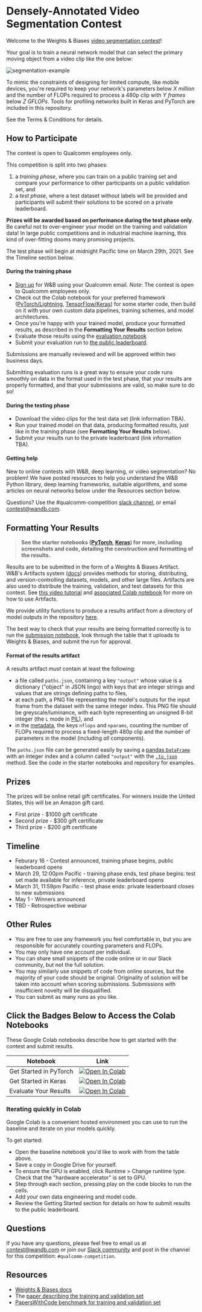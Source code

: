 # Densely-Annotated Video Segmentation Contest

Welcome to the
Weights & Biases [video segmentation contest](http://wandb.me/davis-benchmark)!

Your goal is to train a neural network model
that can select the primary moving object from a video clip
like the one below:

![segmentation-example](https://i.imgur.com/sAPM7Yy.png)

To mimic the constraints of designing for limited compute,
like mobile devices,
you're required to keep your network's parameters
below *X million*
and the number of FLOPs required to process a 480p clip
with *Y frames*
below *Z GFLOPs*.
Tools for profiling networks built in Keras and PyTorch are
included in this repository.

See the Terms & Conditions for details.

## How to Participate

The contest is open to Qualcomm employees only.

This competition is split into two phases:
1. a _training phase_, where you can train on
a public training set and compare
your performance to other participants
on a public validation set, and
2. a _test phase_, where a test dataset without labels
will be provided and participants will
submit their solutions to be scored on a private leaderboard.

**Prizes will be awarded based on performance during the test phase only**.
Be careful not to over-engineer your model on the training and validation data!
In large public competitions and in industrial machine learning,
this kind of over-fitting dooms many promising projects.

The test phase will begin at midnight Pacific time on
March 29th, 2021.
See the Timeline section below.

#### During the training phase

- [Sign up](https://wandb.ai/login?signup=true) for W&B using your Qualcomm email. _Note_: The contest is open to Qualcomm employees only.
- Check out the Colab notebook for your preferred framework ([PyTorch/Lightning](http://wandb.me/davis-starter-pt), [TensorFlow/Keras](davis-starter-keras)) for some starter code,
then build on it with your own custom data pipelines, training schemes, and model architectures.
- Once you're happy with your trained model, produce your formatted results,
as described in the **Formatting Your Results** section below.
- Evaluate those results using the [evaluation notebook](http://wandb.me/davis-submit)
- Submit your evaluation run to [the public leaderboard](http://wandb.me/davis-leaderboard).

Submissions are manually reviewed and will be approved within two business days.

Submitting evaluation runs is a great way to ensure your code runs
smoothly on data in the format used in the test phase,
that your results are properly formatted,
and that your submissions are valid,
so make sure to do so!

#### During the testing phase
- Download the video clips for the test data set (link information TBA).
- Run your trained model on that data, producing formatted results,
just like in the training phase (see **Formatting Your Results** below).
- Submit your results run to the private leaderboard (link information TBA).

#### Getting help

New to online contests with W&B, deep learning, or video segmentation?
No problem!
We have posted resources to help you understand the W&B Python library,
deep learning frameworks, suitable algorithms,
and some articles on neural networks below under the Resources section below.

Questions? Use the #qualcomm-competition
[slack channel](http://wandb.me/slack),
or email contest@wandb.com.

## Formatting Your Results

> **See the starter notebooks
([PyTorch](http://wandb.me/davis-starter-pt),
[Keras](http://wandb.me/davis-starter-keras))
for more, including screenshots and code,
detailing the construction and formatting of the results.**

Results are to be submitted in the form of a Weights & Biases Artifact.
W&B's Artifacts system
([docs](http://docs.wandb.com/artifacts))
provides methods for storing, distributing,
and version-controlling datasets, models, and other large files.
Artifacts are also used to distribute the
training, validation, and test datasets for this contest.
See
[this video tutorial](http://wandb.me/artifacts-video)
and
[associated Colab notebook](http://wandb.me/artifacts-colab)
for more on how to use Artifacts.

We provide utility functions to produce 
a results artifact from a directory of model outputs in the repository
[here](https://github.com/wandb/davis-contest/blob/main/contest/evaluate.py#L132).

The best way to check that your results are being formatted correctly is to run the
[submission notebook](http://wandb.me/davis-submit),
look through the table that it uploads to Weights & Biases,
and submit the run for approval.

#### Format of the results artifact

A results artifact _must_ contain at least the following:
- a file called `paths.json`, containing a key `"output"` whose value is a dictionary ("object" in JSON lingo) with keys that are integer strings and values that are strings defining paths to files,
- at each path, a PNG file representing the model's outputs for the input frame from the dataset with the same integer index. This PNG file should be greyscale/luminance, with each byte representing an unsigned 8-bit integer (the `L` mode in [PIL](https://pillow.readthedocs.io/en/stable/handbook/image-file-formats.html)), and
- in the [metadata](https://docs.wandb.ai/artifacts/api#2-create-an-artifact), the keys `nflops` and `nparams`, counting the number of FLOPs required to process a fixed-length 480p clip and the number of parameters in the model (including _all_ components).

The `paths.json` file can be generated easily
by saving a
[pandas `DataFrame`](https://pandas.pydata.org/pandas-docs/stable/reference/api/pandas.DataFrame.html)
with an integer index and a column called `"output"` with the
[`.to_json`](https://pandas.pydata.org/pandas-docs/stable/reference/api/pandas.DataFrame.to_json.html#pandas.DataFrame.to_json)
method.
See the code in the starter notebooks and repository for examples.

## Prizes

The prizes will be online retail gift certificates.
For winners inside the United States, this will be an Amazon gift card.

- First prize - $1000 gift certificate
- Second prize - $300 gift certificate
- Third prize - $200 gift certificate

## Timeline

- Feburary 16 - Contest announced, training phase begins, public leaderboard opens
- March 29, 12:00pm Pacific - training phase ends, test phase begins: test set made available for inference, private leaderboard opens
- March 31, 11:59pm Pacific - test phase ends: private leaderboard closes to new submissions
- May 1 - Winners announced
- TBD - Retrospective webinar

## Other Rules

- You are free to use any framework you feel comfortable in, but you are responsible for accurately counting parameters and FLOPs.
- You may only have one account per individual.
- You can share small snippets of the code online or in our Slack community, but not the full solution.
- You may similarly use snippets of code from online sources, but the majority of your code should be original. Originality of solution will be taken into account when scoring submissions. Submissions with insufficient novelty will be disqualified.
- You can submit as many runs as you like.

## Click the Badges Below to Access the Colab Notebooks

These Google Colab notebooks describe how to get started with the contest and submit results.

| Notebook    | Link |
|-------------|------|
| Get Started in PyTorch  | [![Open In Colab](https://colab.research.google.com/assets/colab-badge.svg)](http://wandb.me/davis-starter-pt) |
| Get Started in Keras  | [![Open In Colab](https://colab.research.google.com/assets/colab-badge.svg)](http://wandb.me/davis-starter-keras) |
| Evaluate Your Results  | [![Open In Colab](https://colab.research.google.com/assets/colab-badge.svg)](http://wandb.me/davis-submit) |

### Iterating quickly in Colab
Google Colab is a convenient hosted environment
you can use to run the baseline and iterate on your models quickly.

To get started:
- Open the baseline notebook you'd like to work with from the table above.
- Save a copy in Google Drive for yourself.
- To ensure the GPU is enabled, click Runtime > Change runtime type.
Check that the "hardware accelerator" is set to GPU.
- Step through each section, pressing play on the code blocks to run the cells.
- Add your own data engineering and model code.
- Review the Getting Started section for details on how to submit results to the public leaderboard.

## Questions
If you have any questions, please feel free to email us at contest@wandb.com
or join our [Slack community](http://wandb.me/slack)
and post in the channel for this competition: `#qualcomm-competition`.

## Resources
- [Weights & Biases docs](https://docs.wandb.com/library/python)
- The [paper describing the training and validation set](https://www.cv-foundation.org/openaccess/content_cvpr_2016/papers/Perazzi_A_Benchmark_Dataset_CVPR_2016_paper.pdf)
- [PapersWithCode benchmark for training and validation set](https://paperswithcode.com/sota/video-object-segmentation-on-davis-2016)
